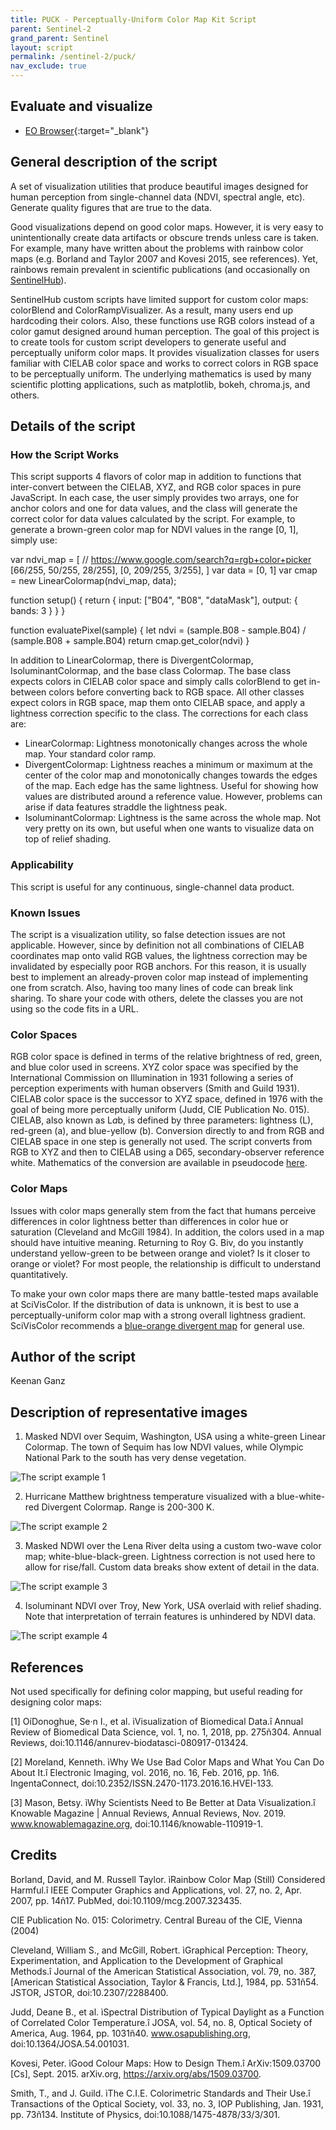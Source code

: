 ```yaml
---
title: PUCK - Perceptually-Uniform Color Map Kit Script
parent: Sentinel-2
grand_parent: Sentinel
layout: script
permalink: /sentinel-2/puck/
nav_exclude: true
---
```



## Evaluate and visualize   
 - [EO Browser](https://tinyurl.com/y6b5hevs){:target="_blank"} 


## General description of the script

A set of visualization utilities that produce beautiful images designed for human perception from single-channel data (NDVI, spectral angle, etc). Generate quality figures that are true to the data.

Good visualizations depend on good color maps. However, it is very easy to unintentionally create data artifacts or obscure trends unless care is taken. For example, many have written about the problems with rainbow color maps (e.g. Borland and Taylor 2007 and Kovesi 2015, see references). Yet, rainbows remain prevalent in scientific publications (and occasionally on [SentinelHub](https://tinyurl.com/y34rkknf)).

SentinelHub custom scripts have limited support for custom color maps: colorBlend and ColorRampVisualizer. As a result, many users end up hardcoding their colors. Also, these functions use RGB colors instead of a color gamut designed around human perception. The goal of this project is to create tools for custom script developers to generate useful and perceptually uniform color maps. It provides visualization classes for users familiar with CIELAB color space and works to correct colors in RGB space to be perceptually uniform. The underlying mathematics is used by many scientific plotting applications, such as matplotlib, bokeh, chroma.js, and others.

## Details of the script

### How the Script Works
This script supports 4 flavors of color map in addition to functions that inter-convert between the CIELAB, XYZ, and RGB color spaces in pure JavaScript. In each case, the user simply provides two arrays, one for anchor colors and one for data values, and the class will generate the correct color for data values calculated by the script. For example, to generate a brown-green color map for NDVI values in the range [0, 1], simply use:

var ndvi_map = [
  // https://www.google.com/search?q=rgb+color+picker
  [66/255, 50/255, 28/255],
  [0, 209/255, 3/255],
]
var data = [0, 1]
var cmap = new LinearColormap(ndvi_map, data);

function setup() {
  return { 
      input: ["B04", "B08", "dataMask"],
      output: { bands: 3 }
  }
}

function evaluatePixel(sample) {
  let ndvi = (sample.B08 - sample.B04) / (sample.B08 + sample.B04)
  return cmap.get_color(ndvi)
}

In addition to LinearColormap, there is DivergentColormap, IsoluminantColormap, and the base class Colormap. The base class expects colors in CIELAB color space and simply calls colorBlend to get in-between colors before converting back to RGB space. All other classes expect colors in RGB space, map them onto CIELAB space, and apply a lightness correction specific to the class. The corrections for each class are:
 - LinearColormap: Lightness monotonically changes across the whole map. Your standard color ramp.
 - DivergentColormap: Lightness reaches a minimum or maximum at the center of the color map and monotonically changes towards the edges of the map. Each edge has the same lightness. Useful for showing how values are distributed around a reference value. However, problems can arise if data features straddle the lightness peak.
 - IsoluminantColormap: Lightness is the same across the whole map. Not very pretty on its own, but useful when one wants to visualize data on top of relief shading.

### Applicability
This script is useful for any continuous, single-channel data product.

### Known Issues
The script is a visualization utility, so false detection issues are not applicable. However, since by definition not all combinations of CIELAB coordinates map onto valid RGB values, the lightness correction may be invalidated by especially poor RGB anchors. For this reason, it is usually best to implement an already-proven color map instead of implementing one from scratch. Also, having too many lines of code can break link sharing. To share your code with others, delete the classes you are not using so the code fits in a URL.

### Color Spaces
RGB color space is defined in terms of the relative brightness of red, green, and blue color used in screens. XYZ color space was specified by the International Commission on Illumination in 1931 following a series of perception experiments with human observers (Smith and Guild 1931). CIELAB color space is the successor to XYZ space, defined in 1976 with the goal of being more perceptually uniform (Judd, CIE Publication No. 015). CIELAB, also known as L*a*b, is defined by three parameters: lightness (L), red-green (a), and blue-yellow (b). Conversion directly to and from RGB and CIELAB space in one step is generally not used. The script converts from RGB to XYZ and then to CIELAB using a D65, secondary-observer reference white. Mathematics of the conversion are available in pseudocode [here](https://www.easyrgb.com/en/math.php). 

### Color Maps
Issues with color maps generally stem from the fact that humans perceive differences in color lightness better than differences in color hue or saturation (Cleveland and McGill 1984). In addition, the colors used in a map should have intuitive meaning. Returning to Roy G. Biv, do you instantly understand yellow-green to be between orange and violet? Is it closer to orange or violet? For most people, the relationship is difficult to understand quantitatively.

To make your own color maps there are many battle-tested maps available at SciVisColor. If the distribution of data is unknown, it is best to use a perceptually-uniform color map with a strong overall lightness gradient. SciVisColor recommends a [blue-orange divergent map](https://sciviscolor.org/colormaps/divergent/) for general use.

## Author of the script

Keenan Ganz

## Description of representative images

1) Masked NDVI over Sequim, Washington, USA using a white-green Linear Colormap. The town of Sequim has low NDVI values, while Olympic National Park to the south has very dense vegetation.

![The script example 1](fig/sequim_ndvi.jpg)

2) Hurricane Matthew brightness temperature visualized with a blue-white-red Divergent Colormap. Range is 200-300 K.

![The script example 2](fig/hurricane_matthew_temperature.jpg)

3) Masked NDWI over the Lena River delta using a custom two-wave color map; white-blue-black-green. Lightness correction is not used here to allow for rise/fall. Custom data breaks show extent of detail in the data.

![The script example 3](fig/lena_ndwi.jpg)

4) Isoluminant NDVI over Troy, New York, USA overlaid with relief shading. Note that interpretation of terrain features is unhindered by NDVI data.

![The script example 4](fig/qgis_isoluminant.jpg)

## References

Not used specifically for defining color mapping, but useful reading for designing color maps:

[1] OíDonoghue, Se·n I., et al. ìVisualization of Biomedical Data.î Annual Review of Biomedical Data Science, vol. 1, no. 1, 2018, pp. 275ñ304. Annual Reviews, doi:10.1146/annurev-biodatasci-080917-013424.

[2] Moreland, Kenneth. ìWhy We Use Bad Color Maps and What You Can Do About It.î Electronic Imaging, vol. 2016, no. 16, Feb. 2016, pp. 1ñ6. IngentaConnect, doi:10.2352/ISSN.2470-1173.2016.16.HVEI-133.

[3] Mason, Betsy. ìWhy Scientists Need to Be Better at Data Visualization.î Knowable Magazine | Annual Reviews, Annual Reviews, Nov. 2019. www.knowablemagazine.org, doi:10.1146/knowable-110919-1.

## Credits

Borland, David, and M. Russell Taylor. ìRainbow Color Map (Still) Considered Harmful.î IEEE Computer Graphics and Applications, vol. 27, no. 2, Apr. 2007, pp. 14ñ17. PubMed, doi:10.1109/mcg.2007.323435.

CIE Publication No. 015: Colorimetry. Central Bureau of the CIE, Vienna (2004)

Cleveland, William S., and McGill, Robert. ìGraphical Perception: Theory, Experimentation, and Application to the Development of Graphical Methods.î Journal of the American Statistical Association, vol. 79, no. 387, [American Statistical Association, Taylor & Francis, Ltd.], 1984, pp. 531ñ54. JSTOR, JSTOR, doi:10.2307/2288400.

Judd, Deane B., et al. ìSpectral Distribution of Typical Daylight as a Function of Correlated Color Temperature.î JOSA, vol. 54, no. 8, Optical Society of America, Aug. 1964, pp. 1031ñ40. www.osapublishing.org, doi:10.1364/JOSA.54.001031.

Kovesi, Peter. ìGood Colour Maps: How to Design Them.î ArXiv:1509.03700 [Cs], Sept. 2015. arXiv.org, https://arxiv.org/abs/1509.03700.

Smith, T., and J. Guild. ìThe C.I.E. Colorimetric Standards and Their Use.î Transactions of the Optical Society, vol. 33, no. 3, IOP Publishing, Jan. 1931, pp. 73ñ134. Institute of Physics, doi:10.1088/1475-4878/33/3/301.